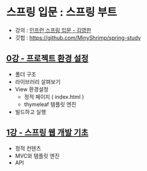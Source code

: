 # 스프링 입문 : 스프링 부트
* 강의 : [인프런 스프링 입문 - 김영한](https://www.inflearn.com/course/%EC%8A%A4%ED%94%84%EB%A7%81-%EC%9E%85%EB%AC%B8-%EC%8A%A4%ED%94%84%EB%A7%81%EB%B6%80%ED%8A%B8/dashboard)
* 깃헙 : https://github.com/MinyShrimp/spring-study

## [0강 - 프로젝트 환경 설정](./강의/0강)
* 폴더 구조
* 라이브러리 살펴보기
* View 환경설정
  * 정적 페이지 ( index.html )
  * thymeleaf 템플릿 엔진
* 빌드하고 실행

## [1강 - 스프링 웹 개발 기초](./강의/1강)
* 정적 컨텐츠
* MVC와 템플릿 엔진
* API